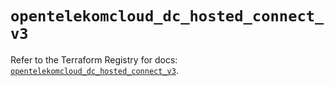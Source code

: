 # `opentelekomcloud_dc_hosted_connect_v3`

Refer to the Terraform Registry for docs: [`opentelekomcloud_dc_hosted_connect_v3`](https://registry.terraform.io/providers/opentelekomcloud/opentelekomcloud/1.36.33/docs/resources/dc_hosted_connect_v3).
